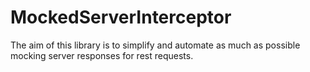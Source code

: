 # MockedServerInterceptor

The aim of this library is to simplify and automate as much as possible mocking server responses for rest requests.

